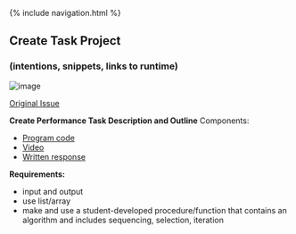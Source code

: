 {% include navigation.html %}

## Create Task Project
### (intentions, snippets, links to runtime)

![image](https://user-images.githubusercontent.com/89278094/156054313-5021ebd1-4980-4d58-b62f-ba742acd7cfd.png)

[Original Issue](https://github.com/kiannp44/n224-pokeman/projects/3)

**Create Performance Task Description and Outline**
Components:
- [Program code](https://github.com/kiannp44/n224-pokeman/commit/001862d6cf0956e5e79813ad313abc3537337c34)
- [Video](https://drive.google.com/file/d/1D35KJOHnnoxJXpMTD-aaPdT-UZbquB-D/view)
- [Written response](https://github.com/kiannp44/n224-pokeman/wiki/I&K-pbl-feature)

**Requirements:**
- input and output
- use list/array
- make and use a student-developed procedure/function that contains an algorithm and includes sequencing, selection, iteration

